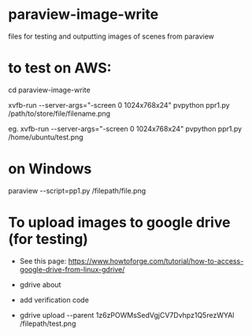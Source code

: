 # paraview-image-write
files for testing and outputting images of scenes from paraview

# to test on AWS:
cd paraview-image-write

xvfb-run --server-args="-screen 0 1024x768x24" pvpython ppr1.py /path/to/store/file/filename.png

eg. xvfb-run --server-args="-screen 0 1024x768x24" pvpython ppr1.py /home/ubuntu/test.png

# on Windows
paraview --script=pp1.py /filepath/file.png


# To upload images to google drive (for testing)
- See this page: https://www.howtoforge.com/tutorial/how-to-access-google-drive-from-linux-gdrive/

- gdrive about

- add verification code

-  gdrive upload --parent 1z6zPOWMsSedVgjCV7Dvhpz1Q5rezWYAl  /filepath/test.png
